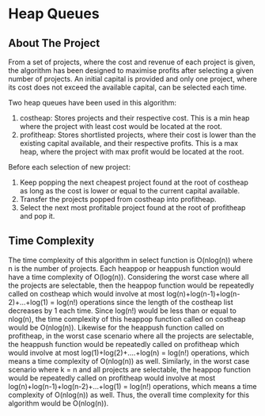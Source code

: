 # Heap Queues



## About The Project

From a set of projects, where the cost and revenue of each project is given, the algorithm has been designed to maximise profits after selecting a given number of projects. An initial capital is provided and only one project, where its cost does not exceed the available capital, can be selected each time. 

Two heap queues have been used in this algorithm:

1. costheap: Stores projects and their respective cost. This is a min heap where the project with least cost would be located at the root. 
2. profitheap: Stores shortlisted projects, where their cost is lower than the existing capital available, and their respective profits. This is a max heap, where the project with max profit would be located at the root. 

Before each selection of new project:

1. Keep popping the next cheapest project found at the root of costheap as long as the cost is lower or equal to the current capital available. 
2. Transfer the projects popped from costheap into profitheap.
3. Select the next most profitable project found at the root of profitheap and pop it. 



## Time Complexity

The time complexity of this algorithm in select function is O(nlog(n)) where n is the number of projects. Each heappop or heappush function would have a time complexity of O(log(n)). Considering the worst case where all the projects are selectable, then the heappop function would be repeatedly called on costheap which would involve at most log(n)+log(n-1)+log(n-2)+...+log(1) = log(n!) operations since the length of the costheap list decreases by 1 each time. Since log(n!) would be less than or equal to nlog(n), the time complexity of this heappop function called on costheap would be O(nlog(n)). Likewise for the heappush function called on profitheap, in the worst case scenario where all the projects are selectable, the heappush function would be repeatedly called on profitheap which would involve at most log(1)+log(2)+....+log(n) = log(n!) operations, which means a time complexity of O(nlog(n)) as well. Similarly, in the worst case scenario where k = n and all projects are selectable, the heappop function would be repeatedly called on profitheap would involve at most log(n)+log(n-1)+log(n-2)+...+log(1) = log(n!) operations, which means a time complexity of O(nlog(n)) as well. Thus, the overall time complexity for this algorithm would be O(nlog(n)).
